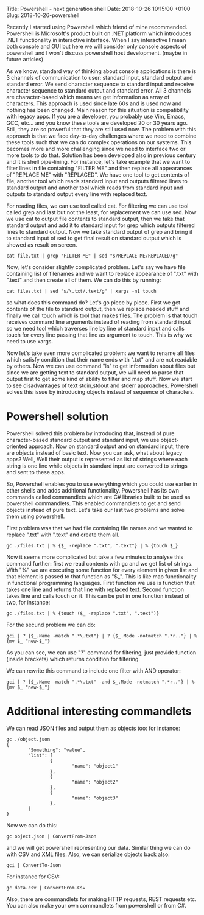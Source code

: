Title: Powershell - next generation shell
Date: 2018-10-26 10:15:00 +0100
Slug: 2018-10-26-powershell


Recently I started using Powershell which friend of mine recommended. Powershell is Microsoft's product built on .NET platform which introduces .NET functionality in interactive 
interface. When I say interactive I mean both console and GUI but here we will consider only console aspects of powershell and I won't discuss powershell host development. (maybe in future articles)

As we know, standard way of thinking about console applications is there is 3 channels of communication to user: standard input, standard output and standard error. We send character sequence
to standard input and receive character sequence to standard output and standard error. All 3 channels are character-based which means we get information as array of characters. 
This approach is used since late 60s and is used now and nothing has been changed. Main reason for this situation is compatibility with legacy apps. If you are a developer, you probably use Vim, Emacs, GCC, etc... and you know these tools are developed  20 or 30 years ago. Still, they are so powerful that they are still used now. The problem with this approach is that we face day-to-day challenges where we need to combine these tools such that we can do complex operations on our systems. This becomes more and more challenging since we need to interface two or more 
tools to do that. Solution has been developed also in previous century and it is shell pipe-lining. For instance, let's take example that we want to filter lines in file containing "FILTER ME" and then replace all appearances of "REPLACE ME" with "REPLACED". We have one tool to get contents of file, another tool which reads standard input and outputs filtered lines to standard output and another tool which reads from standard input and outputs to standard output every line with replaced text. 

For reading files, we can use tool called cat. For filtering we can use tool called grep and last but not the least, for replacement we can use sed. Now we use cat to output file contents to standard output, then we take that standard output and add it to standard input for grep which outputs filtered lines to standard output. Now we take standard output of grep and bring it to standard input of sed to get final result on standard output which is showed as result on screen. 

	cat file.txt | grep "FILTER ME" | sed "s/REPLACE ME/REPLACED/g"

Now, let's consider slightly complicated problem. Let's say we have file containing list of filenames and we want to replace appearance of ".txt" with ".text" and then create all of them. We can do this by running:

	cat files.txt | sed "s/\.txt/.text/g" | xargs -n1 touch 

so what does this command do? Let's go piece by piece. First we get contents of the file to standard output, then we replace needed stuff and finally we call touch which is tool that makes files. The problem is that touch receives command line arguments instead of reading from standard input so we need tool which traverses line by line of standard input and calls touch for every line passing that line as argument to touch. This is why we need to use xargs. 

Now let's take even more complicated problem: we want to rename all files which satisfy condition that their name ends with ".txt" and are not readable by others. Now we can use command "ls" to get information about files but since we are getting text to standard output, we will need to parse that output first to get some kind of ability to filter and map stuff. Now we start to see disadvantages of text stdin,stdout and stderr approaches. Powershell solves this issue by introducing objects instead of sequence of characters. 

Powershell solution
=====================

Powershell solved this problem by introducing that, instead of pure character-based standard output and standard input, we use object-oriented approach. Now on standard output and on standard input, there are objects instead of basic text. Now you can ask, what about legacy apps? Well, Well their output is represented as list of strings where each string is one line while objects in standard input are converted to strings and sent to these apps. 

So, Powershell enables you to use everything which you could use earlier in other shells and adds additional functionality. Powershell has its own commands called commandlets 
which are C# libraries built to be used as powershell commandlets. This enabled commandlets to get and send objects instead of pure text. Let's take our last two problems and solve them using powershell. 

First problem was that we had file containing file names and we wanted to replace ".txt" with ".text" and create them all. 

	gc ./files.txt | % {$_ -replace ".txt", ".text"} | % {touch $_}

Now it seems more complicated but take a few minutes to analyse this command further: first we read contents with gc and we get list of strings. With "%" we are executing some function for every element in given list and that element is passed to that function as "$_". This is like map functionality in functional programming languages. First function we use is function that takes one line and returns that line with replaced text. Second function takes line and calls touch on it. This can be put in one function instead of two, for instance:

	gc ./files.txt | % {touch ($_ -replace ".txt", ".text")}

For the secund problem we can do:

	gci | ? {$_.Name -match ".*\.txt"} | ? {$_.Mode -notmatch ".*r.."} | % {mv $_ "new-$_"}

As you can see, we can use "?" command for filtering, just provide function (inside brackets) which returns condition for filtering.

We can rewrite this command to include one filter with AND operator:

	gci | ? {$_.Name -match ".*\.txt" -and $_.Mode -notmatch ".*r.."} | % {mv $_ "new-$_"}


Additional interesting commandlets
==================================

We can read JSON files and output them as objects too: for instance:


	gc ./object.json                                                                                                                                               
	{
	        "Something": "value",
	        "list": [
	                {
	                        "name": "object1"
	                },
	                {
	                        "name": "object2"
	                },
	                {
	                        "name": "object3"
	                },
	        ]
	}

Now we can do this:

	gc object.json | ConvertFrom-Json

and we will get powershell representing our data. Similar thing we can do with CSV and XML files. Also, we can serialize objects back also:

	gci | ConvertTo-Json


For instance for CSV:

	gc data.csv | ConvertFrom-Csv

Also, there are commandlets for making HTTP requests, REST requests etc. You can also make your own commandlets from powershell or from C#. 

